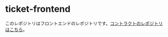 # ticket-frontend

このレポジトリはフロントエンドのレポジトリです。[コントラクトのレポジトリはこちら](https://github.com/yu23ki14/TicketContract)。
